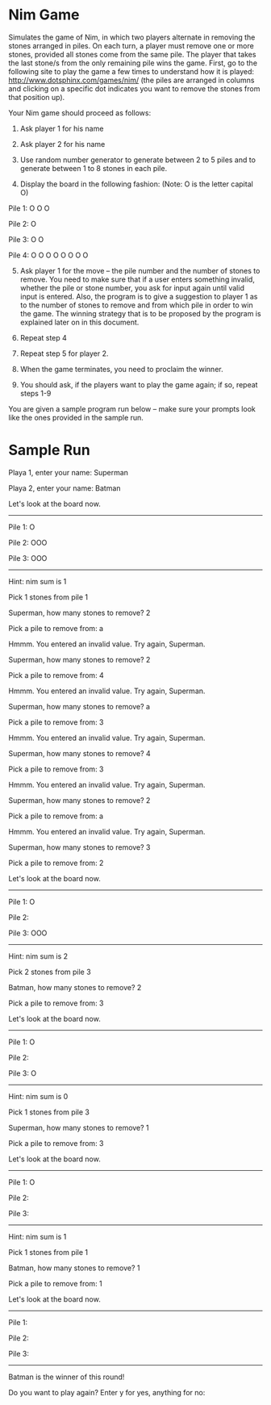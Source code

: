 # Nim Game

Simulates the game of Nim, in which two players alternate in removing the stones arranged in piles. On each turn, a player must remove one or more stones, provided all stones come from the same pile. The player that takes the last stone/s from the only remaining pile wins the game. First, go to the following site to play the game a few times to understand how it is played: http://www.dotsphinx.com/games/nim/
(the piles are arranged in columns and clicking on a specific dot indicates you want to remove the stones from that position up). 


Your Nim game should proceed as follows:

1.	Ask player 1 for his name

2.	Ask player 2 for his name

3.	Use random number generator to generate between 2 to 5 piles and to generate between 1 to 8 stones in each pile.

4.	Display the board in the following fashion:  (Note: O is the letter capital O)


  Pile 1:	O O O 

  Pile 2:	O

  Pile 3:	O O

  Pile 4:	O O O O O O O O


5.	Ask player 1 for the move – the pile number and the number of stones to remove. You need to make sure that if a user enters something invalid, whether the pile or stone number, you ask for input again until valid input is entered. Also, the program is to give a suggestion to player 1 as to the number of stones to remove and from which pile in order to win the game. The winning strategy that is to be proposed by the program is explained later on in this document.

6.	Repeat step 4

7.	Repeat step 5 for player 2.

8.	When the game terminates, you need to proclaim the winner.

9.	You should ask, if the players want to play the game again; if so, repeat steps 1-9



You are given a sample program run below – make sure your prompts look like the ones provided in the sample run.


# Sample Run

Playa 1, enter your name:  Superman


Playa 2, enter your name:  Batman

Let's look at the board now.

----------------------------

Pile 1:	O

Pile 2:	OOO

Pile 3:	OOO

----------------------------

Hint: nim sum is 1

Pick 1 stones from pile 1 

Superman, how many stones to remove? 2

Pick a pile to remove from:  a

Hmmm. You entered an invalid value. Try again, Superman.

Superman, how many stones to remove? 2

Pick a pile to remove from:  4

Hmmm. You entered an invalid value. Try again, Superman.

Superman, how many stones to remove? a

Pick a pile to remove from:  3

Hmmm. You entered an invalid value. Try again, Superman.

Superman, how many stones to remove? 4

Pick a pile to remove from:  3

Hmmm. You entered an invalid value. Try again, Superman.

Superman, how many stones to remove? 2

Pick a pile to remove from:  a

Hmmm. You entered an invalid value. Try again, Superman.

Superman, how many stones to remove? 3

Pick a pile to remove from: 2

Let's look at the board now.

----------------------------

Pile 1:	O

Pile 2:	

Pile 3:	OOO

----------------------------

Hint: nim sum is 2

Pick 2 stones from pile 3 

Batman, how many stones to remove? 2

Pick a pile to remove from: 3

Let's look at the board now.

----------------------------

Pile 1:	O

Pile 2:	

Pile 3:	O

----------------------------

Hint: nim sum is 0

Pick 1 stones from pile 3

Superman, how many stones to remove? 1

Pick a pile to remove from: 3

Let's look at the board now.

----------------------------

Pile 1:	O

Pile 2:	

Pile 3:	

----------------------------

Hint: nim sum is 1

Pick 1 stones from pile 1

Batman, how many stones to remove? 1

Pick a pile to remove from: 1

Let's look at the board now.

----------------------------

Pile 1:	

Pile 2:	

Pile 3:	

----------------------------

Batman is the winner of this round!

Do you want to play again? Enter y for yes, anything for no: 


